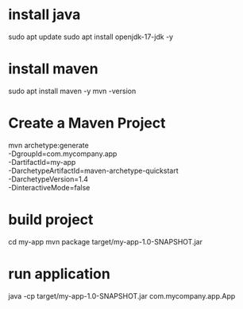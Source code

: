 # install java

sudo apt update
sudo apt install openjdk-17-jdk -y

#  install maven
sudo apt install maven -y
mvn -version

#  Create a Maven Project

mvn archetype:generate \
    -DgroupId=com.mycompany.app \
    -DartifactId=my-app \
    -DarchetypeArtifactId=maven-archetype-quickstart \
    -DarchetypeVersion=1.4 \
    -DinteractiveMode=false

#   build project
cd my-app
mvn package
target/my-app-1.0-SNAPSHOT.jar

# run application
java -cp target/my-app-1.0-SNAPSHOT.jar com.mycompany.app.App

